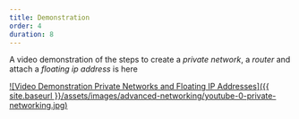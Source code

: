 ```yaml
---
title: Demonstration
order: 4
duration: 8
---
```


A video demonstration of the steps to create a *private network*, a *router* and attach a *floating ip address* is here

[![Video Demonstration Private Networks and Floating IP Addresses]({{ site.baseurl }}/assets/images/advanced-networking/youtube-0-private-networking.jpg)](https://youtu.be/mQP07VmKmwg)
